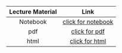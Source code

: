 Lecture Material | Link
:-----:          | :--------:
Notebook         | [click for notebook](../lecture05_pluto)
pdf              | [click for pdf](../notebooks/Lecture_05/Printout/Lecture_05.pdf)
html             | [click for html](../notebooks/Lecture_05/Printout/Lecture_05.html)